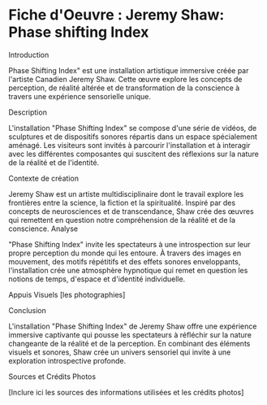 # Fiche d'Oeuvre : Jeremy Shaw: Phase shifting Index

Introduction

Phase Shifting Index" est une installation artistique immersive créée par l'artiste Canadien Jeremy Shaw. Cette œuvre explore les concepts de perception, de réalité altérée et de transformation de la conscience à travers une expérience sensorielle unique.

Description

L'installation "Phase Shifting Index" se compose d'une série de vidéos, de sculptures et de dispositifs sonores répartis dans un espace spécialement aménagé. Les visiteurs sont invités à parcourir l'installation et à interagir avec les différentes composantes qui suscitent des réflexions sur la nature de la réalité et de l'identité.


Contexte de création

Jeremy Shaw est un artiste multidisciplinaire dont le travail explore les frontières entre la science, la fiction et la spiritualité. Inspiré par des concepts de neurosciences et de transcendance, Shaw crée des œuvres qui remettent en question notre compréhension de la réalité et de la conscience.
Analyse

"Phase Shifting Index" invite les spectateurs à une introspection sur leur propre perception du monde qui les entoure. À travers des images en mouvement, des motifs répétitifs et des effets sonores enveloppants, l'installation crée une atmosphère hypnotique qui remet en question les notions de temps, d'espace et d'identité individuelle.

Appuis Visuels
[les photographies]

Conclusion

L'installation "Phase Shifting Index" de Jeremy Shaw offre une expérience immersive captivante qui pousse les spectateurs à réfléchir sur la nature changeante de la réalité et de la perception. En combinant des éléments visuels et sonores, Shaw crée un univers sensoriel qui invite à une exploration introspective profonde.

Sources et Crédits Photos

[Inclure ici les sources des informations utilisées et les crédits photos]

